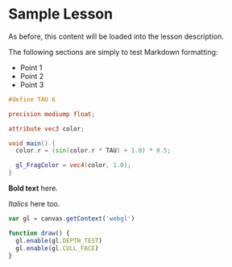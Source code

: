 # Sample Lesson

As before, this content will be loaded into the lesson description.

The following sections are simply to test Markdown formatting:

* Point 1
* Point 2
* Point 3

``` glsl
#define TAU 6

precision mediump float;

attribute vec3 color;

void main() {
  color.r = (sin(color.r * TAU) + 1.0) * 0.5;

  gl_FragColor = vec4(color, 1.0);
}
```

**Bold text** here.

*Italics* here too.

``` javascript
var gl = canvas.getContext('webgl')

function draw() {
  gl.enable(gl.DEPTH_TEST)
  gl.enable(gl.CULL_FACE)
}
```
